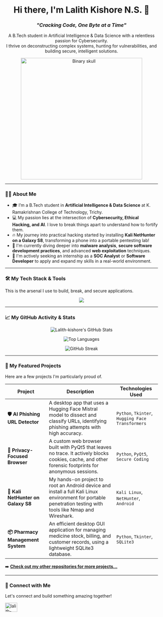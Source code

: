 <div align="center">
  
# Hi there, I'm Lalith Kishore N.S. 👋
  
### _"Cracking Code, One Byte at a Time"_

<p>A B.Tech student in Artificial Intelligence & Data Science with a relentless passion for Cybersecurity.</br>I thrive on deconstructing complex systems, hunting for vulnerabilities, and building secure, intelligent solutions.</p>

<img src="https://media.giphy.com/media/VbAFrrleGkP4s/giphy.gif" alt="Binary skull" width="400"/></div>

---

### 👨‍💻 About Me

- 🎓 I’m a B.Tech student in **Artificial Intelligence & Data Science** at K. Ramakrishnan College of Technology, Trichy.
- 💻 My passion lies at the intersection of **Cybersecurity, Ethical Hacking, and AI**. I love to break things apart to understand how to fortify them.
- 🔥 My journey into practical hacking started by installing **Kali NetHunter on a Galaxy S8**, transforming a phone into a portable pentesting lab!
- 🌱 I'm currently diving deeper into **malware analysis**, **secure software development practices**, and advanced **web exploitation** techniques.
- 🎯 I'm actively seeking an internship as a **SOC Analyst** or **Software Developer** to apply and expand my skills in a real-world environment.

---

### 🛠️ My Tech Stack & Tools

This is the arsenal I use to build, break, and secure applications.

<p align="center">
  <a href="https://skillicons.dev">
    <img src="https://skillicons.dev/icons?i=python,java,c,tensorflow,pytorch,huggingface,qt,mysql,sqlite,git,github,bash,linux,kali,wireshark,nmap&perline=8" />
  </a>
</p>

---

### 📈 My GitHub Activity & Stats

<div align="center">
  
<p><img align="center" src="https://github-readme-stats.vercel.app/api?username=Lalith-kishore&show_icons=true&locale=en&theme=tokyonight&hide_border=true" alt="Lalith-kishore's GitHub Stats" /></p>
  
<p><img align="center" src="https://github-readme-stats.vercel.app/api/top-langs?username=Lalith-kishore&show_icons=true&locale=en&layout=compact&theme=tokyonight&hide_border=true" alt="Top Languages" /></p>

<p><img align="center" src="https://streak-stats.demolab.com/?user=Lalith-kishore&theme=tokyonight&hide_border=true" alt="GitHub Streak" /></p>

</div>

---

### 🚀 My Featured Projects

Here are a few projects I'm particularly proud of.

| Project | Description | Technologies Used |
|---|---|---|
| **🛡️ AI Phishing URL Detector** | A desktop app that uses a Hugging Face Mistral model to dissect and classify URLs, identifying phishing attempts with high accuracy. | `Python`, `Tkinter`, `Hugging Face Transformers` |
| **👻 Privacy-Focused Browser** | A custom web browser built with PyQt5 that leaves no trace. It actively blocks cookies, cache, and other forensic footprints for anonymous sessions. | `Python`, `PyQt5`, `Secure Coding` |
| **📱 Kali NetHunter on Galaxy S8** | My hands-on project to root an Android device and install a full Kali Linux environment for portable penetration testing with tools like Nmap and Wireshark. | `Kali Linux`, `NetHunter`, `Android` |
| **📦 Pharmacy Management System** | An efficient desktop GUI application for managing medicine stock, billing, and customer records, using a lightweight SQLite3 database. | `Python`, `Tkinter`, `SQLite3` |

➡️ **[Check out my other repositories for more projects...](https://github.com/Lalith-kishore?tab=repositories)**

---

### 🤝 Connect with Me

Let's connect and build something amazing together!

<p align="left">
  <a href="https://linkedin.com/in/lalith-kishore-n-s" target="blank">
    <img align="center" src="https://raw.githubusercontent.com/rahuldkjain/github-profile-readme-generator/master/src/images/icons/Social/linked-in-alt.svg" alt="lalith-kishore-n-s" height="30" width="40" />
  </a>
</p>
